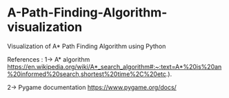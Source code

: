 # A-Path-Finding-Algorithm-visualization
Visualization of A* Path Finding Algorithm using Python



References :
1-> A* algorithm
    https://en.wikipedia.org/wiki/A*_search_algorithm#:~:text=A*%20is%20an%20informed%20search,shortest%20time%2C%20etc.).
    
    
2-> Pygame documentation
    https://www.pygame.org/docs/
